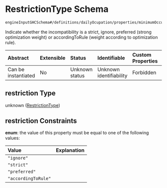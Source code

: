 # RestrictionType Schema

```txt
engineInputGHCSchema#/definitions/dailyOcupation/properties/minimumOccupancy/properties/restriction
```

Indicate whether the incompatibility is a strict, ignore, preferred (strong optimization weight) or accordingToRule (weight according to optimization rule).

| Abstract            | Extensible | Status         | Identifiable            | Custom Properties | Additional Properties | Access Restrictions | Defined In                                                        |
| :------------------ | :--------- | :------------- | :---------------------- | :---------------- | :-------------------- | :------------------ | :---------------------------------------------------------------- |
| Can be instantiated | No         | Unknown status | Unknown identifiability | Forbidden         | Allowed               | none                | [ghc.schema.json*](../out/ghc.schema.json "open original schema") |

## restriction Type

unknown ([RestrictionType](ghc-definitions-dailyocupation-properties-minimumoccupancy-properties-restrictiontype.md))

## restriction Constraints

**enum**: the value of this property must be equal to one of the following values:

| Value               | Explanation |
| :------------------ | :---------- |
| `"ignore"`          |             |
| `"strict"`          |             |
| `"preferred"`       |             |
| `"accordingToRule"` |             |

